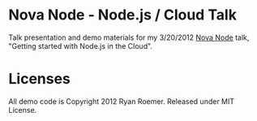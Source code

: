 Nova Node - Node.js / Cloud Talk
================================
Talk presentation and demo materials for my 3/20/2012 [Nova Node][nova_node]
talk, "Getting started with Node.js in the Cloud".

[nova_node]: http://www.meetup.com/Nova-Node/events/52749282/

Licenses
========
All demo code is Copyright 2012 Ryan Roemer. Released under MIT License.
